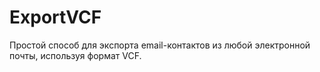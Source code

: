 # ExportVCF
Простой способ для экспорта email-контактов из любой электронной почты, используя формат VCF.
